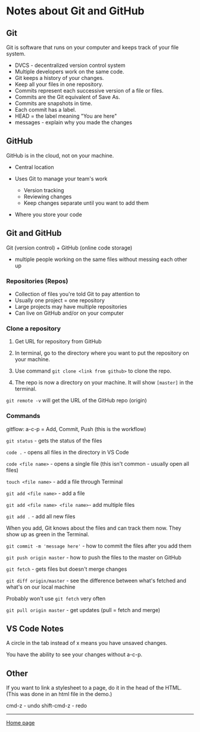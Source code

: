 # Notes about Git and GitHub

## Git

Git is software that runs on your computer and keeps track of your file system.

* DVCS - decentralized version control system
* Multiple developers work on the same code.
* Git keeps a history of your changes.
* Keep all your files in one repository.
* Commits represent each successive version of a file or files.
* Commits are the Git equivalent of Save As.
* Commits are snapshots in time.
* Each commit has a label.
* HEAD = the label meaning "You are here"
* messages - explain why you made the changes

## GitHub

GitHub is in the cloud, not on your machine.

* Central location
* Uses Git to manage your team's work

    * Version tracking
    * Reviewing changes
    * Keep changes separate until you want to add them
* Where you store your code

## Git and GitHub

Git (version control) + GitHub (online code storage)

* multiple people working on the same files without messing each other up

### Repositories (Repos)

* Collection of files you're told Git to pay attention to
* Usually one project = one repository
* Large projects may have multiple repositories
* Can live on GitHub and/or on your computer


### Clone a repository

1. Get URL for repository from GitHub
1. In terminal, go to the directory where you want to put the repository on your machine.
1. Use command `git clone <link from github>` to clone the repo.

1. The repo is now a directory on your machine. It will show `[master]` in the terminal.

`git remote -v` will get the URL of the GitHub repo (origin)

### Commands

gitflow: a-c-p = Add, Commit, Push (this is the workflow)

`git status` - gets the status of the files

`code .` - opens all files in the directory in VS Code

`code <file name>` - opens a single file (this isn't common - usually open all files)

`touch <file name>` - add a file through Terminal

`git add <file name>` - add a file 

`git add <file name> <file name>`- add multiple files

`git add .` - add all new files

When you add, Git knows about the files and can track them now. They show up as green in the Terminal.

`git commit -m 'message here'` - how to commit the files after you add them

`git push origin master` - how to push the files to the master on GitHub

`git fetch` - gets files but doesn't merge changes

`git diff origin/master` - see the difference between what's fetched and what's on our local machine

Probably won't use `git fetch` very often

`git pull origin master` - get updates (pull = fetch and merge)

## VS Code Notes

A circle in the tab instead of x means you have unsaved changes.

You have the ability to see your changes without a-c-p.

## Other

If you want to link a stylesheet to a page, do it in the head of the HTML. (This was done in an html file in the demo.)

cmd-z - undo
shift-cmd-z - redo

---
[Home page](https://marlene-rinker.github.io/learning-journal/)

